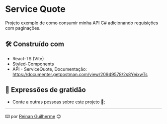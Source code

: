 # Service Quote

Projeto exemplo de como consumir minha API C# adicionando requisições com paginações.

## 🛠️ Construído com

*  React-TS (Vite)
*  Styled-Components
*  API - ServiceQuote, Documentação: https://documenter.getpostman.com/view/20949578/2s8YeixwTs

## 🎁 Expressões de gratidão

* Conte a outras pessoas sobre este projeto 📢;

---
⌨️ por [Reinan Guilherme](https://github.com/ReinanGuilherme) 😊